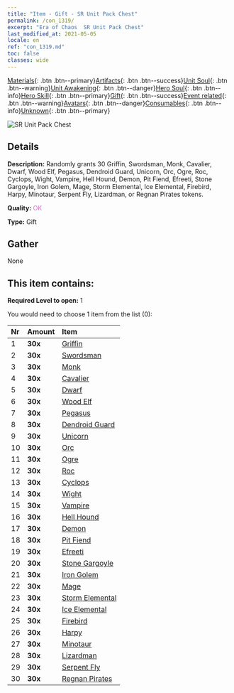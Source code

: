 ```yaml
---
title: "Item - Gift - SR Unit Pack Chest"
permalink: /con_1319/
excerpt: "Era of Chaos  SR Unit Pack Chest"
last_modified_at: 2021-05-05
locale: en
ref: "con_1319.md"
toc: false
classes: wide
---
```

 [Materials](/Items/){: .btn .btn--primary}[Artifacts](/Items/Artifacts/){: .btn .btn--success}[Unit Soul](/Items/UnitSoul/){: .btn .btn--warning}[Unit Awakening](/Items/UnitAwakening/){: .btn .btn--danger}[Hero Soul](/Items/HeroSoul/){: .btn .btn--info}[Hero Skill](/Items/HeroSkill/){: .btn .btn--primary}[Gift](/Items/Gift/){: .btn .btn--success}[Event related](/Items/Events/){: .btn .btn--warning}[Avatars](/Items/Avatars/){: .btn .btn--danger}[Consumables](/Items/Consumables/){: .btn .btn--info}[Unknown](/Items/Unknown/){: .btn .btn--primary}

 ![SR Unit Pack Chest](/images/t/i_907035.png)

## Details
 **Description:** Randomly grants 30 Griffin, Swordsman, Monk, Cavalier, Dwarf, Wood Elf, Pegasus, Dendroid Guard, Unicorn, Orc, Ogre, Roc, Cyclops, Wight, Vampire, Hell Hound, Demon, Pit Fiend, Efreeti, Stone Gargoyle, Iron Golem, Mage, Storm Elemental, Ice Elemental, Firebird, Harpy, Minotaur, Serpent Fly, Lizardman, or Regnan Pirates tokens.

 **Quality:** <span style="color: #DA70D6">OK</span>

 **Type:** Gift

## Gather

  None

## This item contains:

 **Required Level to open:** 1

 You would need to choose 1 item from the list (0):

  | Nr | Amount |     Item    |
  |:---|:-------|:------------|
  | 1 |  **30x** | [Griffin](/Items/unt_192/) |  | 
  | 2 |  **30x** | [Swordsman](/Items/unt_193/) |  | 
  | 3 |  **30x** | [Monk](/Items/unt_194/) |  | 
  | 4 |  **30x** | [Cavalier ](/Items/unt_195/) |  | 
  | 5 |  **30x** | [Dwarf](/Items/unt_200/) |  | 
  | 6 |  **30x** | [Wood Elf](/Items/unt_201/) |  | 
  | 7 |  **30x** | [Pegasus](/Items/unt_202/) |  | 
  | 8 |  **30x** | [Dendroid Guard](/Items/unt_203/) |  | 
  | 9 |  **30x** | [Unicorn](/Items/unt_204/) |  | 
  | 10 |  **30x** | [Orc](/Items/unt_219/) |  | 
  | 11 |  **30x** | [Ogre](/Items/unt_220/) |  | 
  | 12 |  **30x** | [Roc](/Items/unt_221/) |  | 
  | 13 |  **30x** | [Cyclops](/Items/unt_222/) |  | 
  | 14 |  **30x** | [Wight](/Items/unt_210/) |  | 
  | 15 |  **30x** | [Vampire](/Items/unt_211/) |  | 
  | 16 |  **30x** | [Hell Hound](/Items/unt_228/) |  | 
  | 17 |  **30x** | [Demon](/Items/unt_229/) |  | 
  | 18 |  **30x** | [Pit Fiend](/Items/unt_230/) |  | 
  | 19 |  **30x** | [Efreeti](/Items/unt_231/) |  | 
  | 20 |  **30x** | [Stone Gargoyle](/Items/unt_236/) |  | 
  | 21 |  **30x** | [Iron Golem](/Items/unt_237/) |  | 
  | 22 |  **30x** | [Mage](/Items/unt_238/) |  | 
  | 23 |  **30x** | [Storm Elemental](/Items/unt_263/) |  | 
  | 24 |  **30x** | [Ice Elemental](/Items/unt_264/) |  | 
  | 25 |  **30x** | [Firebird](/Items/unt_268/) |  | 
  | 26 |  **30x** | [Harpy](/Items/unt_245/) |  | 
  | 27 |  **30x** | [Minotaur](/Items/unt_248/) |  | 
  | 28 |  **30x** | [Lizardman](/Items/unt_254/) |  | 
  | 29 |  **30x** | [Serpent Fly](/Items/unt_255/) |  | 
  | 30 |  **30x** | [Regnan Pirates](/Items/unt_273/) |  | 
